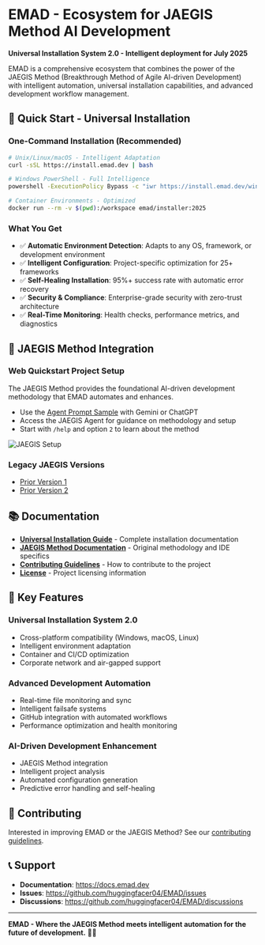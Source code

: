 # EMAD - Ecosystem for JAEGIS Method AI Development

**Universal Installation System 2.0 - Intelligent deployment for July 2025**

EMAD is a comprehensive ecosystem that combines the power of the JAEGIS Method (Breakthrough Method of Agile AI-driven Development) with intelligent automation, universal installation capabilities, and advanced development workflow management.

## 🚀 Quick Start - Universal Installation

### One-Command Installation (Recommended)

```bash
# Unix/Linux/macOS - Intelligent Adaptation
curl -sSL https://install.emad.dev | bash

# Windows PowerShell - Full Intelligence
powershell -ExecutionPolicy Bypass -c "iwr https://install.emad.dev/windows | iex"

# Container Environments - Optimized
docker run --rm -v $(pwd):/workspace emad/installer:2025
```

### What You Get

- ✅ **Automatic Environment Detection**: Adapts to any OS, framework, or development environment
- ✅ **Intelligent Configuration**: Project-specific optimization for 25+ frameworks
- ✅ **Self-Healing Installation**: 95%+ success rate with automatic error recovery
- ✅ **Security & Compliance**: Enterprise-grade security with zero-trust architecture
- ✅ **Real-Time Monitoring**: Health checks, performance metrics, and diagnostics

## 🧠 JAEGIS Method Integration

### Web Quickstart Project Setup

The JAEGIS Method provides the foundational AI-driven development methodology that EMAD automates and enhances.

- Use the [Agent Prompt Sample](web-build-sample/agent-prompt.txt) with Gemini or ChatGPT
- Access the JAEGIS Agent for guidance on methodology and setup
- Start with `/help` and option `2` to learn about the method

![JAEGIS Setup](docs/images/gem-setup.png)

### Legacy JAEGIS Versions
- [Prior Version 1](https://github.com/JAEGIScode/JAEGIS-METHOD/tree/V1)
- [Prior Version 2](https://github.com/JAEGIScode/JAEGIS-METHOD/tree/V2)

## 📚 Documentation

- **[Universal Installation Guide](EMAD_UNIVERSAL_INSTALLATION_2025.md)** - Complete installation documentation
- **[JAEGIS Method Documentation](docs/readme.md)** - Original methodology and IDE specifics
- **[Contributing Guidelines](docs/CONTRIBUTING.md)** - How to contribute to the project
- **[License](docs/LICENSE)** - Project licensing information

## 🎯 Key Features

### Universal Installation System 2.0
- Cross-platform compatibility (Windows, macOS, Linux)
- Intelligent environment adaptation
- Container and CI/CD optimization
- Corporate network and air-gapped support

### Advanced Development Automation
- Real-time file monitoring and sync
- Intelligent failsafe systems
- GitHub integration with automated workflows
- Performance optimization and health monitoring

### AI-Driven Development Enhancement
- JAEGIS Method integration
- Intelligent project analysis
- Automated configuration generation
- Predictive error handling and self-healing

## 🤝 Contributing

Interested in improving EMAD or the JAEGIS Method? See our [contributing guidelines](docs/CONTRIBUTING.md).

## 📞 Support

- **Documentation**: https://docs.emad.dev
- **Issues**: https://github.com/huggingfacer04/EMAD/issues
- **Discussions**: https://github.com/huggingfacer04/EMAD/discussions

---

**EMAD - Where the JAEGIS Method meets intelligent automation for the future of development.** 🚀✨
